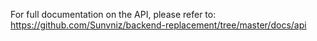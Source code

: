 For full documentation on the API, please refer to: https://github.com/Sunvniz/backend-replacement/tree/master/docs/api 
